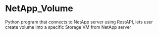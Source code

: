 # NetApp_Volume
Python program that connects to NetApp server using RestAPI, lets user create volume into a specific Storage VM  from NetApp server
